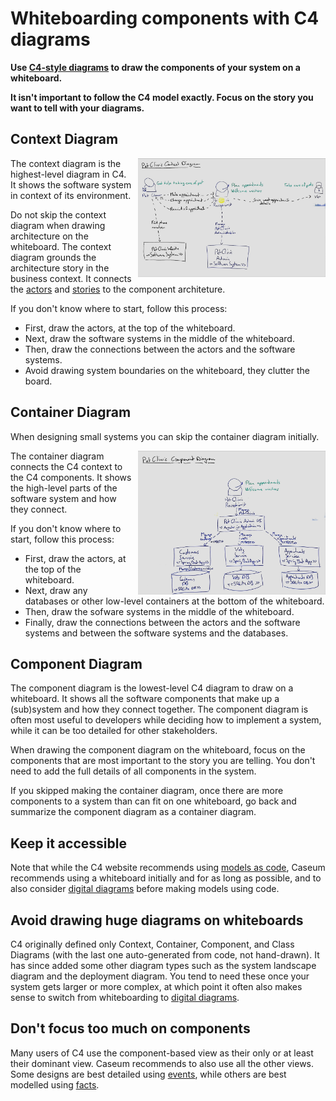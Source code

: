 <!--suppress CheckImageSize, HtmlDeprecatedAttribute -->
# Whiteboarding components with C4 diagrams

**Use [C4-style diagrams](https://c4model.com/) to draw the components of your system on a whiteboard.**

**It isn't important to follow the C4 model exactly. Focus on the story you want to tell with your diagrams.**

## Context Diagram

<img src="c4-context-whiteboarding-example.jpg" width="300" align="right" style="margin-left: 10px" alt="Processed photo of a whiteboard C4 context diagram">

The context diagram is the highest-level diagram in C4. It shows the software system in context of its environment.

Do not skip the context diagram when drawing architecture on the whiteboard. The context diagram grounds the architecture story in the business context. It connects the [actors](../actors/actor-whiteboarding.md) and [stories](../stories/story-whiteboarding.md) to the component architeture.

If you don't know where to start, follow this process:
* First, draw the actors, at the top of the whiteboard.
* Next, draw the software systems in the middle of the whiteboard.
* Then, draw the connections between the actors and the software systems.
* Avoid drawing system boundaries on the whiteboard, they clutter the board.

## Container Diagram

When designing small systems you can skip the container diagram initially.

<img src="c4-container-whiteboarding-example.jpg" width="300" align="right" style="margin-left: 10px" alt="Processed photo of a whiteboard C4 container diagram">

The container diagram connects the C4 context to the C4 components. It shows the high-level parts of the software system and how they connect.

If you don't know where to start, follow this process:
* First, draw the actors, at the top of the whiteboard.
* Next, draw any databases or other low-level containers at the bottom of the whiteboard.
* Then, draw the sofware systems in the middle of the whiteboard.
* Finally, draw the connections between the actors and the software systems and between the software systems and the databases.

## Component Diagram

The component diagram is the lowest-level C4 diagram to draw on a whiteboard. It shows all the software components that make up a (sub)system and how they connect together. The component diagram is often most useful to developers while deciding how to implement a system, while it can be too detailed for other stakeholders.

When drawing the component diagram on the whiteboard, focus on the components that are most important to the story you are telling. You don't need to add the full details of all components in the system.

If you skipped making the container diagram, once there are more components to a system than can fit on one whiteboard, go back and summarize the component diagram as a container diagram.

## Keep it accessible

Note that while the C4 website recommends using [models as code](c4-code.md), Caseum recommends using a whiteboard initially and for as long as possible, and to also consider [digital diagrams](c4-template.md) before making models using code.

## Avoid drawing huge diagrams on whiteboards

C4 originally defined only Context, Container, Component, and Class Diagrams (with the last one auto-generated from code, not hand-drawn). It has since added some other diagram types such as the system landscape diagram and the deployment diagram. You tend to need these once your system gets larger or more complex, at which point it often also makes sense to switch from whiteboarding to [digital diagrams](c4-template.md).

## Don't focus too much on components

Many users of C4 use the component-based view as their only or at least their dominant view. Caseum recommends to also use all the other views. Some designs are best detailed using [events](../events/event-storming.md), while others are best modelled using [facts](../models/fact-modeling.md).
